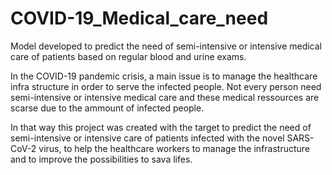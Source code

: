 # COVID-19_Medical_care_need
Model developed to predict the need of semi-intensive or intensive medical care of patients based on regular blood and urine exams.

In the COVID-19 pandemic crisis, a main issue is to manage the healthcare infra structure in order to serve the infected people. Not every person need semi-intensive or intensive medical care and these medical ressources are scarse due to the ammount of infected people.

In that way this project was created with the target to predict the need of semi-intensive or intensive care of patients infected with the novel SARS-CoV-2 virus, to help the healthcare workers to manage the infrastructure and to improve the possibilities to sava lifes.


